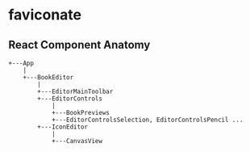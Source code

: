 # faviconate

## React Component Anatomy

```
+---App
    |
    +---BookEditor
        |
        +---EditorMainToolbar
        +---EditorControls
            |
            +---BookPreviews
            +---EditorControlsSelection, EditorControlsPencil ...
        +---IconEditor
            |
            +---CanvasView
```
